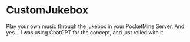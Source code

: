 # CustomJukebox
 Play your own music through the jukebox in your PocketMine Server. And yes... I was using ChatGPT for the concept, and just rolled with it. 
